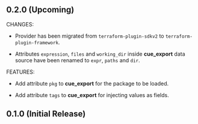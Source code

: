 ## 0.2.0 (Upcoming)
    
CHANGES:

* Provider has been migrated from `terraform-plugin-sdkv2` to
  `terraform-plugin-framework`.

* Attributes `expression`, `files` and `working_dir` inside **cue_export** data
  source have been renamed to `expr`, `paths` and `dir`.

FEATURES:

* Add attribute `pkg` to **cue_export** for the package to be loaded.

* Add attribute `tags` to **cue_export** for injecting values as fields.

## 0.1.0 (Initial Release)
